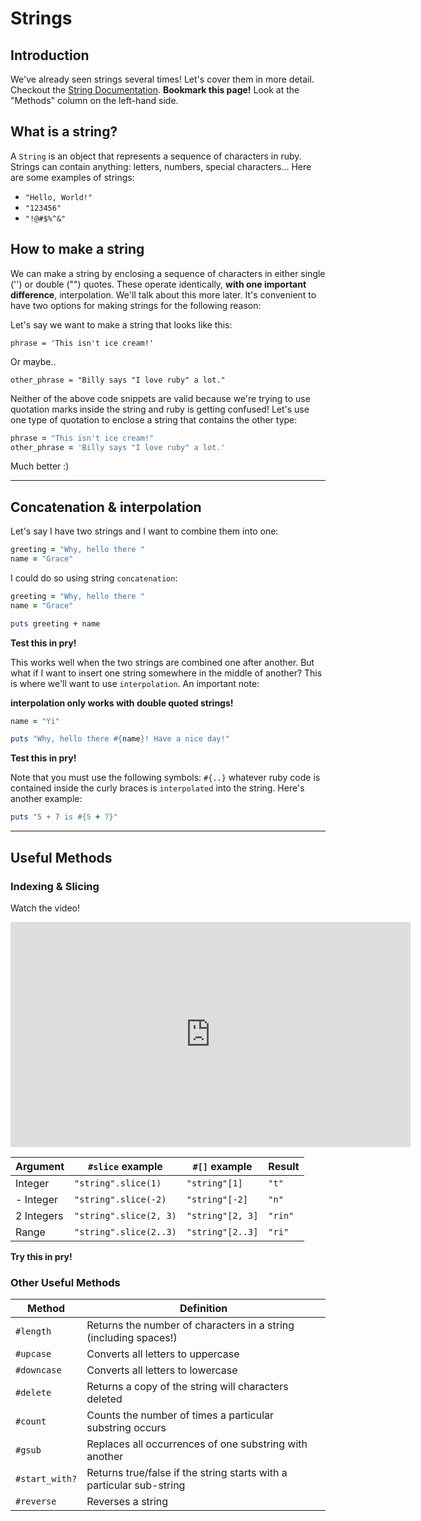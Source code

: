# Strings

## Introduction

We've already seen strings several times! Let's cover them in more detail. Checkout the [String Documentation][string-docs]. **Bookmark this page!** Look at the "Methods" column on the left-hand side.

[string-docs]: https://ruby-doc.org/core-2.2.0/String.html

## What is a string?

A `String` is an object that represents a sequence of characters in ruby. Strings can contain anything: letters, numbers, special characters... Here are some examples of strings:
  * `"Hello, World!"`
  * `"123456"`
  * `"!@#$%^&"`

## How to make a string

We can make a string by enclosing a sequence of characters in either single ('') or double ("") quotes. These operate identically, **with one important difference**, interpolation. We'll talk about this more later. It's convenient to have two options for making strings for the following reason:

Let's say we want to make a string that looks like this:

```
phrase = 'This isn't ice cream!'
```

Or maybe..

```
other_phrase = "Billy says "I love ruby" a lot."
```

Neither of the above code snippets are valid because we're trying to use quotation marks inside the string and ruby is getting confused! Let's use one type of quotation to enclose a string that contains the other type:

```ruby
phrase = "This isn't ice cream!"
other_phrase = 'Billy says "I love ruby" a lot.'
```

Much better :)

---

## Concatenation & interpolation

Let's say I have two strings and I want to combine them into one:

```ruby
greeting = "Why, hello there "
name = "Grace"
```

I could do so using string `concatenation`:

```ruby
greeting = "Why, hello there "
name = "Grace"

puts greeting + name
```

**Test this in pry!**

This works well when the two strings are combined one after another. But what if I want to insert one string somewhere in the middle of another? This is where we'll want to use `interpolation`. An important note:

**interpolation only works with double quoted strings!**

```ruby
name = "Yi"

puts "Why, hello there #{name}! Have a nice day!"
```

**Test this in pry!**

Note that you must use the following symbols: `#{..}` whatever ruby code is contained inside the curly braces is `interpolated` into the string. Here's another example:

```ruby
puts "5 + 7 is #{5 + 7}"
```

---

## Useful Methods

### Indexing & Slicing

Watch the video!

<iframe src="https://player.vimeo.com/video/181974255" width="640" height="360" frameborder="0" webkitallowfullscreen mozallowfullscreen allowfullscreen></iframe>


Argument   | `#slice` example       | `#[]` example    | Result
-----------|------------------------|------------------|---------
Integer    | `"string".slice(1)`    | `"string"[1]`    | `"t"`
\- Integer | `"string".slice(-2)`   | `"string"[-2]`   | `"n"`
2 Integers | `"string".slice(2, 3)` | `"string"[2, 3]` | `"rin"`
Range      | `"string".slice(2..3)` | `"string"[2..3]` | `"ri"`

**Try this in pry!**

### Other Useful Methods

 Method        | Definition
---------------|-----------
 `#length`     | Returns the number of characters in a string (including spaces!)
 `#upcase`     | Converts all letters to uppercase
 `#downcase`   | Converts all letters to lowercase
 `#delete`     | Returns a copy of the string will characters deleted
 `#count`      | Counts the number of times a particular substring occurs
 `#gsub`       | Replaces all occurrences of one substring with another
 `#start_with?`| Returns true/false if the string starts with a particular sub-string
 `#reverse`    | Reverses a string
